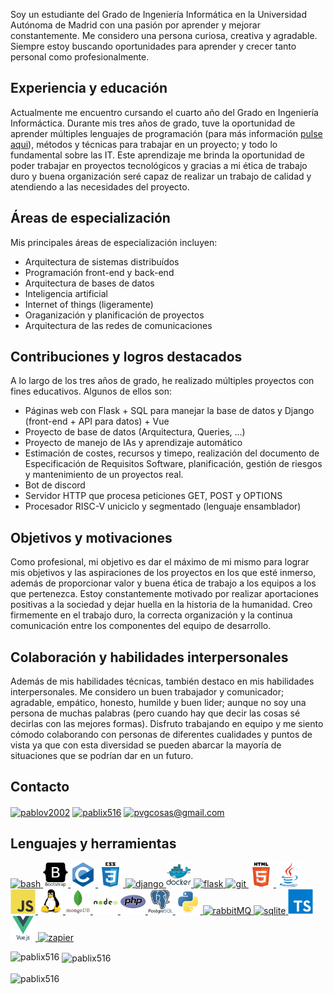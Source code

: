 Soy un estudiante del Grado de Ingeniería Informática en la Universidad Autónoma de Madrid con una pasión por aprender y mejorar constantemente. Me considero una persona curiosa, creativa y agradable. Siempre estoy buscando oportunidades para aprender y crecer tanto personal como profesionalmente.

## Experiencia y educación
Actualmente me encuentro cursando el cuarto año del Grado en Ingeniería Informáctica. Durante mis tres años de grado, tuve la oportunidad de aprender múltiples lenguajes de programación (para más información [pulse aqui](#1)), métodos y técnicas para trabajar en un proyecto; y todo lo fundamental sobre las IT. Este aprendizaje me brinda la oportunidad de poder trabajar en proyectos tecnológicos y gracias a mi ética de trabajo duro y buena organización seré capaz de realizar un trabajo de calidad y atendiendo a las necesidades del proyecto.

## Áreas de especialización
Mis principales áreas de especialización incluyen:

* Arquitectura de sistemas distribuídos
* Programación front-end y back-end
* Arquitectura de bases de datos
* Inteligencia artificial
* Internet of things (ligeramente)
* Oraganización y planificación de proyectos
* Arquitectura de las redes de comunicaciones

## Contribuciones y logros destacados
A lo largo de los tres años de grado, he realizado múltiples proyectos con fines educativos. Algunos de ellos son:

* Páginas web con Flask + SQL para manejar la base de datos y Django (front-end + API para datos) + Vue
* Proyecto de base de datos (Arquitectura, Queries, ...)
* Proyecto de manejo de IAs y aprendizaje automático
* Estimación de costes, recursos y timepo, realización del documento de Especificación de Requisitos Software, planificación, gestión de riesgos y mantenimiento de un proyectos real.
* Bot de discord
* Servidor HTTP que procesa peticiones GET, POST y OPTIONS
* Procesador RISC-V uniciclo y segmentado (lenguaje ensamblador)

## Objetivos y motivaciones
Como profesional, mi objetivo es dar el máximo de mi mismo para lograr mis objetivos y las aspiraciones de los proyectos en los que esté inmerso, además de proporcionar valor y buena ética de trabajo a los equipos a los que pertenezca. Estoy constantemente motivado por realizar aportaciones positivas a la sociedad y dejar huella en la historia de la humanidad. Creo firmemente en el trabajo duro, la correcta organización y la continua comunicación entre los componentes del equipo de desarrollo.

## Colaboración y habilidades interpersonales
Además de mis habilidades técnicas, también destaco en mis habilidades interpersonales. Me considero un buen trabajador y comunicador; agradable, empático, honesto, humilde y buen lider; aunque no soy una persona de muchas palabras (pero cuando hay que decir las cosas sé decirlas con las mejores formas). Disfruto trabajando en equipo y me siento cómodo colaborando con personas de diferentes cualidades y puntos de vista ya que con esta diversidad se pueden abarcar la mayoría de situaciones que se podrían dar en un futuro.

## Contacto
<p align="left">
<a href="https://instagram.com/pablov2002" target="blank"><img align="center" src="https://raw.githubusercontent.com/rahuldkjain/github-profile-readme-generator/master/src/images/icons/Social/instagram.svg" alt="pablov2002" height="30" width="40" /></a>
<a href="https://discord.com/channels/@me" target="blank"><img align="center" src="https://raw.githubusercontent.com/rahuldkjain/github-profile-readme-generator/master/src/images/icons/Social/discord.svg" alt="pablix516" height="30" width="40" /></a>
<a href="mailto:pvgcosas@gmail.com" target="blank"><img align="center" src="https://es.vecteezy.com/arte-vectorial/2557425-google-mail-icon-logo-isolated-on-transparent-background" alt="pvgcosas@gmail.com" height="30" width="40" /></a>
</p>

## Lenguajes y herramientas <a name="1" />
<p align="left"> <a href="https://www.gnu.org/software/bash/" target="_blank" rel="noreferrer"> <img src="https://www.vectorlogo.zone/logos/gnu_bash/gnu_bash-icon.svg" alt="bash" width="40" height="40"/> </a> <a href="https://getbootstrap.com" target="_blank" rel="noreferrer"> <img src="https://raw.githubusercontent.com/devicons/devicon/master/icons/bootstrap/bootstrap-plain-wordmark.svg" alt="bootstrap" width="40" height="40"/> </a> <a href="https://www.cprogramming.com/" target="_blank" rel="noreferrer"> <img src="https://raw.githubusercontent.com/devicons/devicon/master/icons/c/c-original.svg" alt="c" width="40" height="40"/> </a> <a href="https://www.w3schools.com/css/" target="_blank" rel="noreferrer"> <img src="https://raw.githubusercontent.com/devicons/devicon/master/icons/css3/css3-original-wordmark.svg" alt="css3" width="40" height="40"/> </a> <a href="https://www.djangoproject.com/" target="_blank" rel="noreferrer"> <img src="https://cdn.worldvectorlogo.com/logos/django.svg" alt="django" width="40" height="40"/> </a> <a href="https://www.docker.com/" target="_blank" rel="noreferrer"> <img src="https://raw.githubusercontent.com/devicons/devicon/master/icons/docker/docker-original-wordmark.svg" alt="docker" width="40" height="40"/> </a> <a href="https://flask.palletsprojects.com/" target="_blank" rel="noreferrer"> <img src="https://www.vectorlogo.zone/logos/pocoo_flask/pocoo_flask-icon.svg" alt="flask" width="40" height="40"/> </a> <a href="https://git-scm.com/" target="_blank" rel="noreferrer"> <img src="https://www.vectorlogo.zone/logos/git-scm/git-scm-icon.svg" alt="git" width="40" height="40"/> </a> <a href="https://www.w3.org/html/" target="_blank" rel="noreferrer"> <img src="https://raw.githubusercontent.com/devicons/devicon/master/icons/html5/html5-original-wordmark.svg" alt="html5" width="40" height="40"/> </a> <a href="https://www.java.com" target="_blank" rel="noreferrer"> <img src="https://raw.githubusercontent.com/devicons/devicon/master/icons/java/java-original.svg" alt="java" width="40" height="40"/> </a> <a href="https://developer.mozilla.org/en-US/docs/Web/JavaScript" target="_blank" rel="noreferrer"> <img src="https://raw.githubusercontent.com/devicons/devicon/master/icons/javascript/javascript-original.svg" alt="javascript" width="40" height="40"/> </a> <a href="https://www.linux.org/" target="_blank" rel="noreferrer"> <img src="https://raw.githubusercontent.com/devicons/devicon/master/icons/linux/linux-original.svg" alt="linux" width="40" height="40"/> </a> <a href="https://www.mongodb.com/" target="_blank" rel="noreferrer"> <img src="https://raw.githubusercontent.com/devicons/devicon/master/icons/mongodb/mongodb-original-wordmark.svg" alt="mongodb" width="40" height="40"/> </a> <a href="https://nodejs.org" target="_blank" rel="noreferrer"> <img src="https://raw.githubusercontent.com/devicons/devicon/master/icons/nodejs/nodejs-original-wordmark.svg" alt="nodejs" width="40" height="40"/> </a> <a href="https://www.php.net" target="_blank" rel="noreferrer"> <img src="https://raw.githubusercontent.com/devicons/devicon/master/icons/php/php-original.svg" alt="php" width="40" height="40"/> </a> <a href="https://www.postgresql.org" target="_blank" rel="noreferrer"> <img src="https://raw.githubusercontent.com/devicons/devicon/master/icons/postgresql/postgresql-original-wordmark.svg" alt="postgresql" width="40" height="40"/> </a> <a href="https://www.python.org" target="_blank" rel="noreferrer"> <img src="https://raw.githubusercontent.com/devicons/devicon/master/icons/python/python-original.svg" alt="python" width="40" height="40"/> </a> <a href="https://www.rabbitmq.com" target="_blank" rel="noreferrer"> <img src="https://www.vectorlogo.zone/logos/rabbitmq/rabbitmq-icon.svg" alt="rabbitMQ" width="40" height="40"/> </a> <a href="https://www.sqlite.org/" target="_blank" rel="noreferrer"> <img src="https://www.vectorlogo.zone/logos/sqlite/sqlite-icon.svg" alt="sqlite" width="40" height="40"/> </a> <a href="https://www.typescriptlang.org/" target="_blank" rel="noreferrer"> <img src="https://raw.githubusercontent.com/devicons/devicon/master/icons/typescript/typescript-original.svg" alt="typescript" width="40" height="40"/> </a> <a href="https://vuejs.org/" target="_blank" rel="noreferrer"> <img src="https://raw.githubusercontent.com/devicons/devicon/master/icons/vuejs/vuejs-original-wordmark.svg" alt="vuejs" width="40" height="40"/> </a> <a href="https://zapier.com" target="_blank" rel="noreferrer"> <img src="https://www.vectorlogo.zone/logos/zapier/zapier-icon.svg" alt="zapier" width="40" height="40"/> </a> </p>

<p><img align="left" src="https://github-readme-stats.vercel.app/api/top-langs?username=pablix516&show_icons=true&locale=en&layout=compact" alt="pablix516" /></p>

<p>&nbsp;<img align="center" src="https://github-readme-stats.vercel.app/api?username=pablix516&show_icons=true&locale=en" alt="pablix516" /></p>

<p><img align="center" src="https://github-readme-streak-stats.herokuapp.com/?user=pablix516&" alt="pablix516" /></p>
